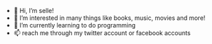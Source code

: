 - 👋 Hi, I’m selle!
- 👀 I’m interested in many things like books, music, movies and more!
- 🌱 I’m currently learning to do programming
- 📫 reach me through my twitter account or facebook accounts 

<!---
rosellecapistrano/rosellecapistrano is a ✨ special ✨ repository because its `README.md` (this file) appears on your GitHub profile.
You can click the Preview link to take a look at your changes.
--->
